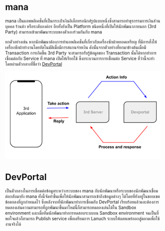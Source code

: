 # mana  
mana เป็นแอพพลิเคชั่นที่เป็นกระเป๋าเงินอิเล็กทรอนิกส์รูปแบบหนึ่งซึ่งสามารถทำธุรกรรมการเงินส่วนบุคคล ร้านค้า หรือระดับองค์กร อีกทั้งยังเป็น Platform ชนิดหนึ่งที่เปิดให้นักพัฒนาภายนอก (3rd Party) สามารถเข้ามาพัฒนาระบบของตัวเองร่วมกันกับ mana

ยกตัวอย่างเช่น หากนักพัฒนาต้องการทำแอพลิเคชั่นที่เกี่ยวกับเครื่องซักผ้าหยอดเหรียญ ที่มีการสั่งให้เครื่องซักผ้าทำงานโดยอัตโนมัติเมื่อมีการสแกนจ่ายเงิน ดังนั้นจากตัวอย่างที่ยกมาข้างต้นเมื่อมี Transaction การเกิดขึ้น 3rd Party จะสามารถรับรู้ข้อมูลของ Transaction นั้นได้หากทำการเชื่อมต่อกับ Service ที่ mana เปิดให้เรียกใช้ ซึ่งกระบวนการการเชื่อมต่อ Service ที่ว่านี้จะทำโดยผ่านตัวกลางที่ชื่อว่า [DevPortal](https://mana-sand-portal.developer.azure-api.net) 

![a](../img/Introduction/overview/overview.PNG)
# DevPortal
เป็นตัวกลางในการเชื่อมต่อข้อมูลระหว่างระบบของ mana กับนักพัฒนาหรือระบบของนักพัฒนาเชื่อมต่อกลับมายัง mana ทั้งนี้จัดทำขึ้นเพื่อให้นักพัฒนาสามารถเข้าถึงข้อมูลต่างๆ ได้โดยที่ยังอยู่ในขอบเขตข้อตกลงที่ถูกกำหนดไว้ ซึ่งหลังจากที่นักพัฒนาทำการเชื่อมกับ DevPortal เรียบร้อยแล้วและต้องการทดลองเล่นความสามารถที่ถูกพัฒนาขึ้นมาใหม่นี้ก็สามารถทดลองเล่นได้ใน Sandbox environment  และเมื่อทีมนักพัฒนาทำการทดสอบระบบบน Sandbox environment จนเป็นที่พอใจแล้วก็สามารถ Publish service เพื่อเตรียมการ Lanuch ระบบให้เผยแพร่ออกสู่ตลาดเพื่อใช้งานจริงได้